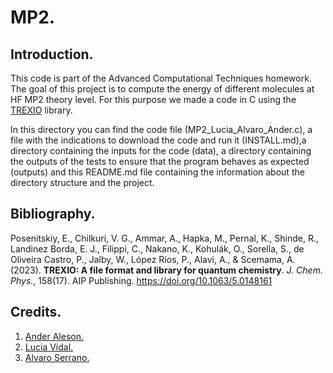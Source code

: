 # MP2.
## Introduction.
This code is part of the Advanced Computational Techniques homework. The goal of this project is to compute the energy of different molecules at HF MP2 theory level. For this purpose we made a code in C using the [TREXIO](https://trex-coe.eu/trex-quantum-chemistry-codes/trexio) library.

In this directory you can find the code file (MP2_Lucia_Alvaro_Ander.c), a file with the indications to download the code and run it (INSTALL.md),a directory containing the inputs for the code (data), a directory containing the outputs of the tests to ensure that the program behaves as expected (outputs) and this README.md file containing the information about the directory structure
and the project.

## Bibliography.
Posenitskiy, E., Chilkuri, V. G., Ammar, A., Hapka, M., Pernal, K., Shinde, R., Landinez Borda, E. J., Filippi, C., Nakano, K., Kohulák, O., Sorella, S., de Oliveira Castro, P., Jalby, W., López Ríos, P., Alavi, A., & Scemama, A. (2023). **TREXIO: A file format and library for quantum chemistry**. *J. Chem. Phys.*, 158(17). AIP Publishing. https://doi.org/10.1063/5.0148161


## Credits.
1. [Ander Aleson.](https://github.com/AnderAleson)
2. [Lucia Vidal.](https://github.com/luvidal-a)
3. [Alvaro Serrano.](https://github.com/aserranoTCCM)
